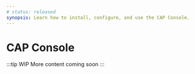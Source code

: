 ```yaml
---
# status: released
synopsis: Learn how to install, configure, and use the CAP Console.
---
```


# CAP Console

:::tip WIP
More content coming soon
:::